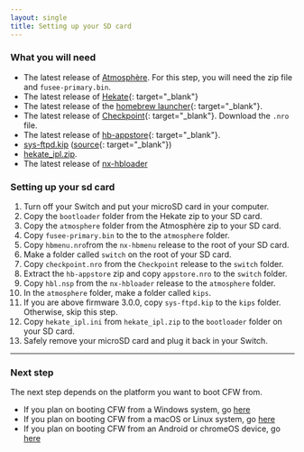 ```yaml
---
layout: single
title: Setting up your SD card
---
```


### What you will need

- The latest release of [Atmosphère](https://github.com/Atmosphere-NX/Atmosphere/releases/latest). For this step, you will need the zip file and `fusee-primary.bin`.
- The latest release of [Hekate](https://github.com/ctcaer/hekate/releases/latest){: target="_blank"}
- The latest release of the [homebrew launcher](https://github.com/switchbrew/nx-hbmenu/releases/latest){: target="_blank"}.
- The latest release of [Checkpoint](https://github.com/FlagBrew/Checkpoint/releases/latest){: target="_blank"}. Download the `.nro` file.
- The latest release of [hb-appstore](https://github.com/vgmoose/hb-appstore/releases/latest){: target="_blank"}.
- [sys-ftpd.kip](https://noirscape.github.io/SwitchGuide/assets/sys-ftpd.kip) ([source](https://github.com/jakibaki/sys-ftpd){: target="_blank"})
- [hekate_ipl.zip](https://noirscape.github.io/SwitchGuide/assets/hekate_ipl.zip).
- The latest release of [nx-hbloader](https://github.com/switchbrew/nx-hbloader/releases/latest)

<!-- Below section to be uncommented whenever shit breaks on a FW update. -->
<!-- ### Blocking updates

1. Open the settings applet on your Switch.
2. Go to `Internet` -> `Internet Settings`.
3. You will see a list of all WiFi networks nearby and those you've ever been connected to.
4. For each network you've been connected to, select it and choose `Change settings`
5. Change `DNS` to `Manual`.
6. Set the primary DNS server to `163.172.141.219`.
7. Set the secondary DNS `45.248.48.62`.
8. Press the save button and then `B` to return to the network list.
9. Repeat steps 4 to 8 for all WiFi networks you've been connected to.
10. Press the Home button to get back to the main menu.

### Removing update data.

This is to remove a downloaded system update to prevent the update from nagging you whenever you start a game.

1. Power off your Switch.
2. Press Volume up + Volume down + Power at the same time until you see the Nintendo Switch logo appear.
3. Your Switch will boot into Maintenance mode.
4. Press the power button again to turn off your Switch. -->

### Setting up your sd card

1. Turn off your Switch and put your microSD card in your computer.
2. Copy the `bootloader` folder from the Hekate zip to your SD card.
3. Copy the `atmosphere` folder from the Atmosphère zip to your SD card.
4. Copy `fusee-primary.bin` to the to the `atmosphere` folder.
5. Copy `hbmenu.nro`from the `nx-hbmenu` release  to the root of your SD card.
6. Make a folder called `switch` on the root of your SD card.
7. Copy `checkpoint.nro` from the `Checkpoint` release to the `switch` folder.
8. Extract the `hb-appstore` zip and copy `appstore.nro` to the `switch` folder.
9. Copy `hbl.nsp` from the `nx-hbloader` release to the `atmosphere` folder.
10. In the `atmosphere` folder, make a folder called `kips`.
11. If you are above firmware 3.0.0, copy `sys-ftpd.kip` to the `kips` folder. Otherwise, skip this step.
12. Copy `hekate_ipl.ini` from `hekate_ipl.zip` to the `bootloader` folder on your SD card.
13. Safely remove your microSD card and plug it back in your Switch.

---

### Next step

The next step depends on the platform you want to boot CFW from.

- If you plan on booting CFW from a Windows system, go [here](os-specific-preparations/windows.html)
- If you plan on booting CFW from a macOS or Linux system, go [here](os-specific-preparations/linux.html)
- If you plan on booting CFW from an Android or chromeOS device, go [here](os-specific-preparations/android.html)
